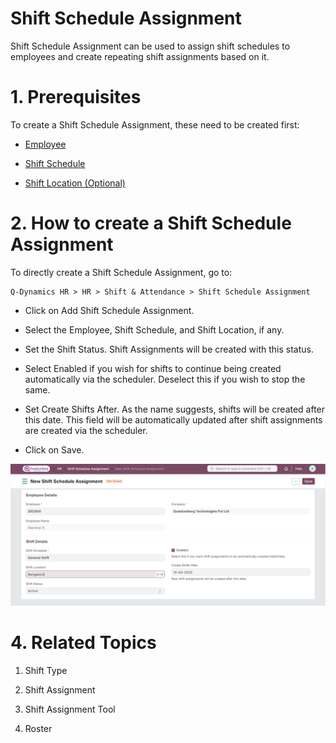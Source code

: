 # Shift Schedule Assignment

Shift Schedule Assignment can be used to assign shift schedules to employees and create repeating shift assignments based on it.

# 1. Prerequisites

To create a Shift Schedule Assignment, these need to be created first:

* [Employee](../Organization%20Management/Employee.md)

* [Shift Schedule](../ShiftManagement/ShiftSchedule.md)

* [Shift Location (Optional)](../ShiftManagement/ShiftLocation.md)

# 2. How to create a Shift Schedule Assignment

To directly create a Shift Schedule Assignment, go to:

    Q-Dynamics HR > HR > Shift & Attendance > Shift Schedule Assignment

* Click on Add Shift Schedule Assignment.

* Select the Employee, Shift Schedule, and Shift Location, if any.

* Set the Shift Status. Shift Assignments will be created with this status.

* Select Enabled if you wish for shifts to continue being created automatically via the scheduler. Deselect this if you wish to stop the same.

* Set Create Shifts After. As the name suggests, shifts will be created after this date. This field will be automatically updated after shift assignments are created via the scheduler.

* Click on Save.

![ShiftScheduleAssignment](../images/Shift-Images/ShiftScheduleAssignment.png)

# 4. Related Topics

1. Shift Type

2. Shift Assignment

3. Shift Assignment Tool

4. Roster